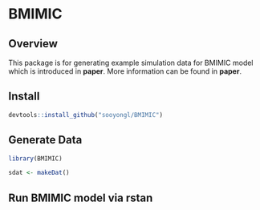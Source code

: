 
# BMIMIC

## Overview

This package is for generating example simulation data for BMIMIC model
which is introduced in **paper**. More information can be found in
**paper**.

## Install

``` r
devtools::install_github("sooyongl/BMIMIC")
```

## Generate Data

``` r
library(BMIMIC)

sdat <- makeDat()
```

## Run BMIMIC model via rstan
